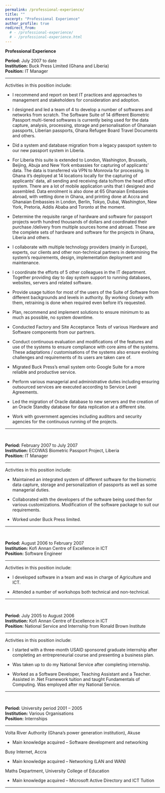 ```yaml
---
permalink: /professional-experience/
title: ""
excerpt: "Professional Experience"
author_profile: true
redirect_from: 
  # - /professional-experience/
  # - /professional-experience.html
---
```

**Professional Experience**

**Period:** July 2007 to date   
**Institution:** Buck Press Limited (Ghana and Liberia)   
**Position:** IT Manager  

---   
Activities in this position include:   
- I recommend and report on best IT practices and approaches to management and stakeholders for consideration and adoption. 

- I designed and led a team of 4 to develop a number of softwares and networks from scratch. The Software Suite of 14 different Biometric Passport multi-tiered softwares is currently being used for the data capture, analysis, processing, storage and personalisation of Ghanaian passports, Liberian passports, Ghana Refugee Board Travel Documents and others. 

- Did a system and database migration from a legacy passport system to our new passport system in Liberia.

- For Liberia this suite is extended to London, Washington, Brussels, Beijing, Abuja and New York embassies for capturing of applicants’ data. The data is transferred via VPN to Monrovia for processing. In Ghana it’s deployed at 14 locations locally for the capturing of applicants’ data, all sending and receiving data to/from the head office system. There are a lot of mobile application units that I designed and assembled. Data enrolment is also done at 65 Ghanaian Embassies abroad, with vetting done in Ghana, and printing done at Accra and Ghanaian Embassies in London, Berlin, Tokyo, Dubai, Washington, New York, Pretoria, Addis Ababa and Toronto at the moment.

- Determine the requisite range of hardware and software for passport projects worth hundred thousands of dollars and coordinated their purchase /delivery from multiple sources home and abroad. These are the complete sets of hardware and software for the projects in Ghana, Liberia and others.

- I collaborate with multiple technology providers (mainly in Europe), experts, our clients and other non-technical partners in determining the system’s requirements, design, implementation deployment and maintenance. 

- I coordinate the efforts of 5 other colleagues in the IT department. Together providing day to day system support to running databases, websites, servers and related software.

- Provide usage tuition for most of the users of the Suite of Software from different backgrounds and levels in authority. By working closely with them, retraining is done when required even before it’s requested.

- Plan, recommend and implement solutions to ensure minimum to as much as possible, no system downtime.

- Conducted Factory and Site Acceptance Tests of various Hardware and Software components from our partners.

- Conduct continuous evaluation and modifications of the features and use of the systems to ensure compliance with core aims of the systems. These adaptations / customisations of the systems also ensure evolving challenges and requirements of its users are taken care of.

- Migrated Buck Press’s email system onto Google Suite for a more reliable and productive service.

- Perform various managerial and administrative duties including ensuring outsourced services are executed according to Service Level Agreements.

- Led the migration of Oracle database to new servers and the creation of an Oracle Standby database for data replication at a different site.

- Work with government agencies including auditors and security agencies for the continuous running of the projects.

---

<br >

**Period:** February 2007 to July 2007   
**Institution:** ECOWAS Biometric Passport Project, Liberia   
**Position:** IT Manager  

---   
Activities in this position include:   
- Maintained an integrated system of different software for the biometric data capture, storage and personalization of passports as well as some managerial duties. 

- Collaborated with the developers of the software being used then for various customizations. Modification of the software package to suit our requirements. 

- Worked under Buck Press limited.

---

<br >


**Period:** August 2006 to February 2007   
**Institution:** Kofi Annan Centre of Excellence in ICT   
**Position:** Software Engineer     

---   
Activities in this position include:   
- I developed software in a team and was in charge of Agriculture and ICT. 

- Attended a number of workshops both technical and non-technical.

---

<br >


**Period:** July 2005 to August 2006   
**Institution:** Kofi Annan Centre of Excellence in ICT   
**Position:** National Service and Internship from Ronald Brown Institute  

---   
Activities in this position include:   
- I started with a three-month USAID sponsored graduate internship after completing an entrepreneurial course and presenting a business plan.

- Was taken up to do my National Service after completing internship. 

- Worked as a Software Developer, Teaching Assistant and a Teacher. Assisted in .Net Framework tuition and taught Fundamentals of Computing. Was employed after my National Service.

---

<br >


**Period:** University period 2001 – 2005   
**Institution:** Various Organisations   
**Position:** Internships     

---   

Volta River Authority (Ghana’s power generation institution), Akuse
-	Main knowledge acquired – Software development and networking

Busy Internet, Accra
-	Main knowledge acquired – Networking (LAN and WAN)

Maths Department, University College of Education
-	Main knowledge acquired – Microsoft Active Directory and ICT Tuition

---